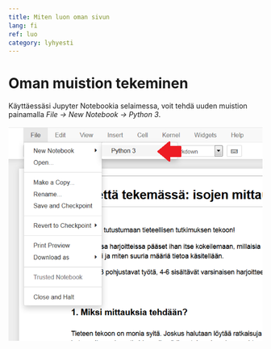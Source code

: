```yaml
---
title: Miten luon oman sivun
lang: fi
ref: luo
category: lyhyesti
---
```


# Oman muistion tekeminen

Käyttäessäsi Jupyter Notebookia selaimessa, voit tehdä uuden muistion painamalla *File -> New Notebook -> Python 3*.

![new](../assets/img/new.png)
